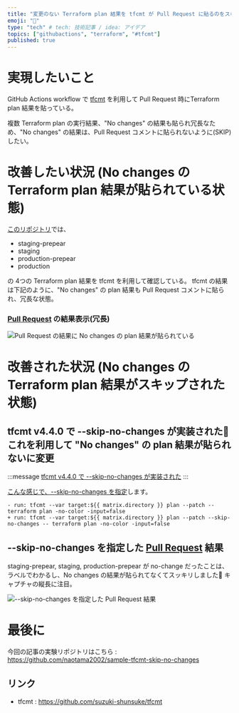 ```yaml
---
title: "変更のない Terraform plan 結果を tfcmt が Pull Request に貼るのをスキップしたい"
emoji: "🐶"
type: "tech" # tech: 技術記事 / idea: アイデア
topics: ["githubactions", "terraform", "#tfcmt"]
published: true
---
```


# 実現したいこと

GitHub Actions workflow で [tfcmt](https://github.com/suzuki-shunsuke/tfcmt) を利用して Pull Request 時にTerraform plan 結果を貼っている。

複数 Terraform plan の実行結果、"No changes" の結果も貼られ冗長なため、"No changes" の結果は、Pull Request コメントに貼られないように(SKIP) したい。

# 改善したい状況 (No changes の Terraform plan 結果が貼られている状態)

[このリポジトリ](https://github.com/naotama2002/sample-tfcmt-skip-no-changes/blob/main/.github/workflows/tfcmt.yaml)では、
- staging-prepear
- staging
- production-prepear
- production

の 4つの Terraform plan 結果を tfcmt を利用して確認している。
tfcmt の結果は下記のように、"No changes" の plan 結果も Pull Request コメントに貼られ、冗長な状態。

### [Pull Request](https://github.com/naotama2002/sample-tfcmt-skip-no-changes/pull/3) の結果表示(冗長)

![Pull Request の結果に No changes の plan 結果が貼られている](https://storage.googleapis.com/zenn-user-upload/f8243fd56006-20230819.png)

# 改善された状況 (No changes の Terraform plan 結果がスキップされた状態)

## tfcmt v4.4.0 で --skip-no-changes が実装された🎉　これを利用して "No changes" の plan 結果が貼られないに変更

:::message
[tfcmt v4.4.0 で --skip-no-changes が実装された](https://github.com/suzuki-shunsuke/tfcmt/releases/tag/v4.4.0)
:::

[こんな感じで、--skip-no-changes を指定](https://github.com/naotama2002/sample-tfcmt-skip-no-changes/pull/4)します。
```hcl diff
- run: tfcmt --var target:${{ matrix.directory }} plan --patch -- terraform plan -no-color -input=false
+ run: tfcmt --var target:${{ matrix.directory }} plan --patch --skip-no-changes -- terraform plan -no-color -input=false
```

## --skip-no-changes を指定した [Pull Request]((https://github.com/naotama2002/sample-tfcmt-skip-no-changes/pull/4)) 結果

staging-prepear, staging, production-prepear が no-change だったことは、ラベルでわかるし、No changes の結果が貼られてなくてスッキリしました🎉 キャプチャの縦長に注目。

![--skip-no-changes を指定した Pull Request 結果](https://storage.googleapis.com/zenn-user-upload/b57b149d7239-20230819.png)

# 最後に

今回の記事の実験リポジトリはこちら : https://github.com/naotama2002/sample-tfcmt-skip-no-changes



## リンク

- tfcmt : https://github.com/suzuki-shunsuke/tfcmt

